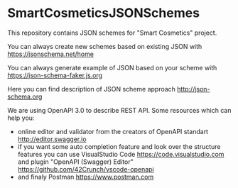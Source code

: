 # SmartCosmeticsJSONSchemes

This repository contains JSON schemes for "Smart Cosmetics" project.

You can always create new schemes based on existing JSON with https://jsonschema.net/home

You can always generate example of JSON based on your scheme with https://json-schema-faker.js.org

Here you can find description of JSON scheme approach http://json-schema.org

We are using OpenAPI 3.0 to describe REST API. Some resources which can help you:
* online editor and validator from the creators of OpenAPI standart http://editor.swagger.io
* if you want some auto completion feature and look over the structure features you can use VisualStudio Code https://code.visualstudio.com and plugin "OpenAPI (Swagger) Editor" https://github.com/42Crunch/vscode-openapi
* and finaly Postman https://www.postman.com
